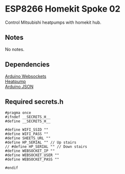 # ESP8266 Homekit Spoke 02
Control Mitsubishi heatpumps with homekit hub.

## Notes
No notes.

## Dependencies
[Arduino Websockets](https://github.com/Links2004/arduinoWebSockets)  
[Heatpump](https://github.com/SwiCago/HeatPump)  
[Arduino JSON](https://github.com/bblanchon/ArduinoJson)

## Required secrets.h
```
#pragma once
#ifndef __SECRETS_H__
#define __SECRETS_H__

#define WIFI_SSID ""
#define WIFI_PASS ""
#define SHEETS_URL ""
#define HP_SERIAL "" // Up stairs
// #define HP_SERIAL "" // Down stairs
#define WEBSOCKET_IP ""
#define WEBSOCKET_USER ""
#define WEBSOCKET_PASS ""

#endif
```